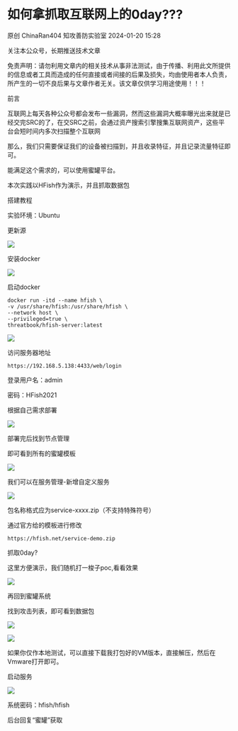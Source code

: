 #  如何拿抓取互联网上的0day???   
原创 ChinaRan404  知攻善防实验室   2024-01-20 15:28  
  
关注本公众号，长期推送技术文章  
  
  
免责声明：请勿利用文章内的相关技术从事非法测试，由于传播、利用此文所提供的信息或者工具而造成的任何直接或者间接的后果及损失，均由使用者本人负责，所产生的一切不良后果与文章作者无关。该文章仅供学习用途使用！！！  
  
前言  
  
互联网上每天各种公众号都会发布一些漏洞，然而这些漏洞大概率曝光出来就是已经交完SRC的了，在交SRC之前，会通过资产搜索引擎搜集互联网资产，这些平台会短时间内多次扫描整个互联网  
  
那么，我们只需要保证我们的设备被扫描到，并且收录特征，并且记录流量特征即可。  
  
能满足这个需求的，可以使用蜜罐平台。  
  
本次实践以HFish作为演示，并且抓取数据包  
  
  
搭建教程  
  
实验环境：Ubuntu  
  
更新源  
  
![](https://mmbiz.qpic.cn/mmbiz_png/H7ec9FOh7vpaOOuSL4ndbmFIhH9wEGcaFZbUpCVcWLu7cErerpaysJUpjksu3624gYNicB77Tul0SqichwQ6Ufiaw/640?wx_fmt=png&from=appmsg "")  
  
安装docker  
  
![](https://mmbiz.qpic.cn/mmbiz_png/H7ec9FOh7vpaOOuSL4ndbmFIhH9wEGcatdch79xXkbXyiaAmqTj5FBVRmNDK7FDrpLhI7XpFetnqh2LIqjM3wiaw/640?wx_fmt=png&from=appmsg "")  
  
启动docker  
```
docker run -itd --name hfish \
-v /usr/share/hfish:/usr/share/hfish \
--network host \
--privileged=true \
threatbook/hfish-server:latest
```  
  
![](https://mmbiz.qpic.cn/mmbiz_png/H7ec9FOh7vpaOOuSL4ndbmFIhH9wEGcalIvnP4gsw41ExcHzDDBicibY3WqaXpIIt92PNXN7LibibYblrb9dQYIicFw/640?wx_fmt=png&from=appmsg "")  
  
访问服务器地址  
```
https://192.168.5.138:4433/web/login
```  
  
登录用户名：admin  
  
密码：HFish2021  
  
根据自己需求部署  
  
![](https://mmbiz.qpic.cn/mmbiz_png/H7ec9FOh7vrVrkVbyq60lyAMur5gs35R4HXGmJic2lJfcvMxq7pDjksOXteawxA7SPc9YibibO12oMj8DY7lD4fMg/640?wx_fmt=png&from=appmsg "")  
  
部署完后找到节点管理  
  
即可看到所有的蜜罐模板  
  
![](https://mmbiz.qpic.cn/mmbiz_png/H7ec9FOh7vrVrkVbyq60lyAMur5gs35RicmgticYZuDsP1mTPKfUIzd7a2gfedSx6K9hibg4XPAb52qwrDJKvngLQ/640?wx_fmt=png&from=appmsg "")  
  
我们可以在服务管理-新增自定义服务  
  
![](https://mmbiz.qpic.cn/mmbiz_png/H7ec9FOh7vrVrkVbyq60lyAMur5gs35R2whKQvYk17VQZlROZcp21iahLSTXd3tdqjvuull5whxlmDl74n9xicng/640?wx_fmt=png&from=appmsg "")  
  
包名称格式应为service-xxxx.zip（不支持特殊符号）  
  
通过官方给的模板进行修改  
```
https://hfish.net/service-demo.zip
```  
  
  
抓取0day?  
  
这里方便演示，我们随机打一梭子poc,看看效果  
  
![](https://mmbiz.qpic.cn/mmbiz_png/H7ec9FOh7vrVrkVbyq60lyAMur5gs35RelMMML4bqqa1dBkzuKBD7utzlPuOwIIjLTQWhutJ4425ib7QZNShvww/640?wx_fmt=png&from=appmsg "")  
  
再回到蜜罐系统  
  
找到攻击列表，即可看到数据包  
  
![](https://mmbiz.qpic.cn/mmbiz_png/H7ec9FOh7vrVrkVbyq60lyAMur5gs35R2yRMgiaPFvWMeeGtw272YFiarChoicyDWicicibhBK6Jo5UshwCOliaCRZBtw/640?wx_fmt=png&from=appmsg "")  
  
![](https://mmbiz.qpic.cn/mmbiz_png/H7ec9FOh7vrVrkVbyq60lyAMur5gs35RNpydqYeqTrUPhbe0ic3ibFiaqvvj1SBGLDqIRhIzCJrcnibXM9vaicU53uQ/640?wx_fmt=png&from=appmsg "")  
  
如果你仅作本地测试，可以直接下载我打包好的VM版本，直接解压，然后在Vmware打开即可。  
  
启动服务  
  
![](https://mmbiz.qpic.cn/mmbiz_png/H7ec9FOh7vrVrkVbyq60lyAMur5gs35RhHqjuibDCmTMrzKzicfyKI2tXIFOYgvDtXfwXic5UmCPmsAaibSQ9bAmicg/640?wx_fmt=png&from=appmsg "")  
  
系统密码：hfish/hfish  
  
后台回复“蜜罐”获取  
  
